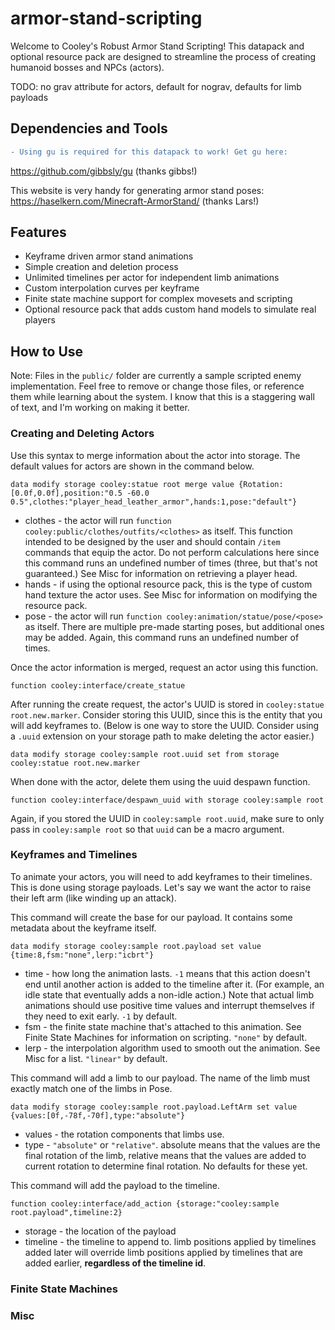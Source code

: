 # armor-stand-scripting
Welcome to Cooley's Robust Armor Stand Scripting!
This datapack and optional resource pack are designed to streamline the process of creating humanoid bosses and NPCs (actors).

TODO: no grav attribute for actors, default for nograv, defaults for limb payloads

## Dependencies and Tools
```diff
- Using gu is required for this datapack to work! Get gu here: 
```
https://github.com/gibbsly/gu (thanks gibbs!)

This website is very handy for generating armor stand poses: https://haselkern.com/Minecraft-ArmorStand/ (thanks Lars!)

## Features

- Keyframe driven armor stand animations
- Simple creation and deletion process
- Unlimited timelines per actor for independent limb animations
- Custom interpolation curves per keyframe
- Finite state machine support for complex movesets and scripting
- Optional resource pack that adds custom hand models to simulate real players

## How to Use

Note: Files in the `public/` folder are currently a sample scripted enemy implementation. Feel free to remove or change those files, or reference them while learning about the system. I know that this is a staggering wall of text, and I'm working on making it better.

### Creating and Deleting Actors

Use this syntax to merge information about the actor into storage. The default values for actors are shown in the command below.
```mcfunction
data modify storage cooley:statue root merge value {Rotation:[0.0f,0.0f],position:"0.5 -60.0 0.5",clothes:"player_head_leather_armor",hands:1,pose:"default"}
```
- clothes - the actor will run `function cooley:public/clothes/outfits/<clothes>` as itself. This function intended to be designed by the user and should contain `/item` commands that equip the actor. Do not perform calculations here since this command runs an undefined number of times (three, but that's not guaranteed.) See Misc for information on retrieving a player head.
- hands - if using the optional resource pack, this is the type of custom hand texture the actor uses. See Misc for information on modifying the resource pack.
- pose - the actor will run `function cooley:animation/statue/pose/<pose>` as itself. There are multiple pre-made starting poses, but additional ones may be added. Again, this command runs an undefined number of times.

Once the actor information is merged, request an actor using this function.
```mcfunction
function cooley:interface/create_statue
```
After running the create request, the actor's UUID is stored in `cooley:statue root.new.marker`. Consider storing this UUID, since this is the entity that you will add keyframes to.
(Below is one way to store the UUID. Consider using a `.uuid` extension on your storage path to make deleting the actor easier.)
```mcfunction
data modify storage cooley:sample root.uuid set from storage cooley:statue root.new.marker
```

When done with the actor, delete them using the uuid despawn function.
```mcfunction
function cooley:interface/despawn_uuid with storage cooley:sample root
```
Again, if you stored the UUID in `cooley:sample root.uuid`, make sure to only pass in `cooley:sample root` so that `uuid` can be a macro argument.

### Keyframes and Timelines

To animate your actors, you will need to add keyframes to their timelines. This is done using storage payloads.
Let's say we want the actor to raise their left arm (like winding up an attack).

This command will create the base for our payload. It contains some metadata about the keyframe itself.
```mcfunction
data modify storage cooley:sample root.payload set value {time:8,fsm:"none",lerp:"icbrt"}
```
- time - how long the animation lasts. `-1` means that this action doesn't end until another action is added to the timeline after it. (For example, an idle state that eventually adds a non-idle action.) Note that actual limb animations should use positive time values and interrupt themselves if they need to exit early. `-1` by default.
- fsm - the finite state machine that's attached to this animation. See Finite State Machines for information on scripting. `"none"` by default.
- lerp - the interpolation algorithm used to smooth out the animation. See Misc for a list. `"linear"` by default.

This command will add a limb to our payload. The name of the limb must exactly match one of the limbs in Pose.
```mcfunction
data modify storage cooley:sample root.payload.LeftArm set value {values:[0f,-78f,-70f],type:"absolute"}
```
- values - the rotation components that limbs use. 
- type - `"absolute"` or `"relative"`. absolute means that the values are the final rotation of the limb, relative means that the values are added to current rotation to determine final rotation.
No defaults for these yet.

This command will add the payload to the timeline.
```mcfunction
function cooley:interface/add_action {storage:"cooley:sample root.payload",timeline:2}
```
- storage - the location of the payload
- timeline - the timeline to append to. limb positions applied by timelines added later will override limb positions applied by timelines that are added earlier, **regardless of the timeline id**.

### Finite State Machines



### Misc





